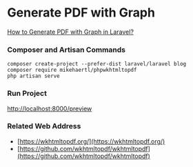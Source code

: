 # Generate PDF with Graph

[How to Generate PDF with Graph in Laravel?](https://www.itsolutionstuff.com/post/how-to-generate-pdf-with-graph-in-laravelexample.html)

### Composer and Artisan Commands
```shell script
composer create-project --prefer-dist laravel/laravel blog
composer require mikehaertl/phpwkhtmltopdf
php artisan serve
```

### Run Project
[http://localhost:8000/preview](http://localhost:8000/preview)

### Related Web Address
* [https://wkhtmltopdf.org/](https://wkhtmltopdf.org/)
* [https://github.com/wkhtmltopdf/wkhtmltopdf](https://github.com/wkhtmltopdf/wkhtmltopdf)
